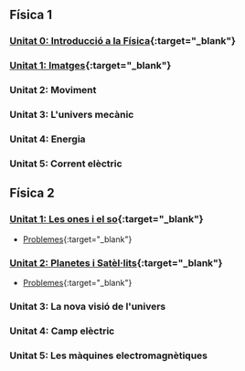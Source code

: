 ## Física 1

### [Unitat 0: Introducció a la Física](00_intro_fisica/intro_fisica.md){:target="_blank"}
### [Unitat 1: Imatges](01_imatges/01_imatges.md){:target="_blank"}
### Unitat 2: Moviment
### Unitat 3: L'univers mecànic
### Unitat 4: Energia
### Unitat 5: Corrent elèctric

## Física 2

### [Unitat 1: Les ones i el so](06_ones/ones.md){:target="_blank"}
* [Problemes](06_ones/problemes_ones.md){:target="_blank"}

### [Unitat 2: Planetes i Satèl·lits](07_gravitacio/gravitacio.md){:target="_blank"}
* [Problemes](07_gravitacio/problemes_gravitacio.md){:target="_blank"}
### Unitat 3: La nova visió de l'univers
### Unitat 4: Camp elèctric
### Unitat 5: Les màquines electromagnètiques
